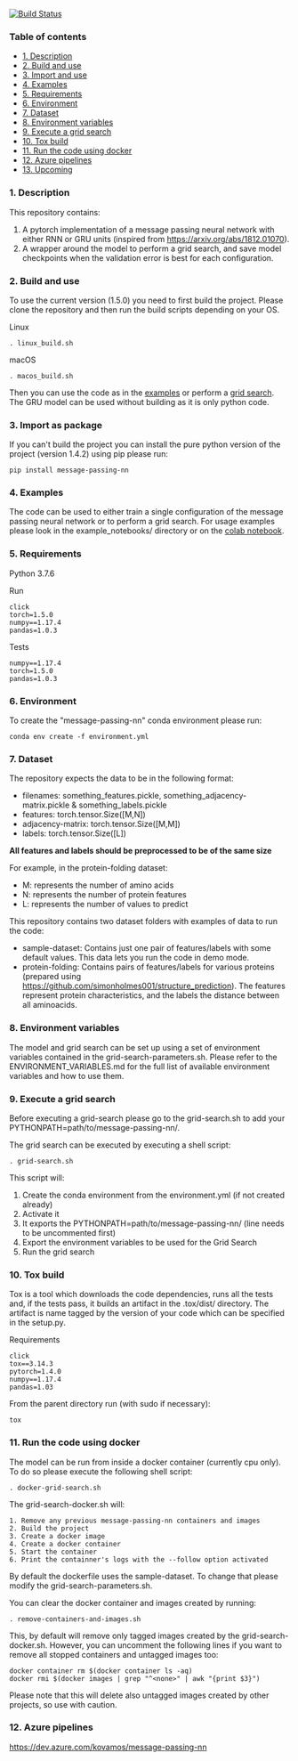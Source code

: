 [![Build Status](https://dev.azure.com/kovamos/message-passing-nn/_apis/build/status/kovanostra.message-passing-nn?branchName=master)](https://dev.azure.com/kovamos/message-passing-nn/_build/latest?definitionId=2&branchName=master)
### Table of contents
- [1. Description](#1-description)
- [2. Build and use](#2-build-and-use)
- [3. Import and use](#3-import-as-package)
- [4. Examples](#4-examples)
- [5. Requirements](#5-requirements)
- [6. Environment](#6-environment)
- [7. Dataset](#7-dataset)
- [8. Environment variables](#8-environment-variables)
- [9. Execute a grid search](#9-execute-a-grid-search)
- [10. Tox build](#10-tox-build)
- [11. Run the code using docker](#11-run-the-code-using-docker)
- [12. Azure pipelines](#12-azure-pipelines)
- [13. Upcoming](#13-upcoming)


### 1. Description

This repository contains:
1. A pytorch implementation of a message passing neural network with either RNN or GRU units (inspired from https://arxiv.org/abs/1812.01070). 
2. A wrapper around the model to perform a grid search, and save model checkpoints when the validation error is best for each configuration.

### 2. Build and use

To use the current version (1.5.0) you need to first build the project. Please clone the repository and then run the build scripts depending on your OS.

Linux
```
. linux_build.sh
```

macOS
```
. macos_build.sh
```

Then you can use the code as in the [examples](#4-examples) or perform a [grid search](#9-execute-a-grid-search). The GRU model can be used without building as it is only python code.

### 3. Import as package
If you can't build the project you can install the pure python version of the project (version 1.4.2) using pip please run:

```
pip install message-passing-nn
```

### 4. Examples

The code can be used to either train a single configuration of the message passing neural network or to perform a grid search. For usage examples please look in the example_notebooks/ directory or on the [colab notebook](https://colab.research.google.com/drive/1jFJ7l7jIv22BhvvzlmXOWFtgBE15ea2X).

### 5. Requirements

Python 3.7.6

Run
```
click
torch=1.5.0
numpy==1.17.4
pandas=1.0.3
```

Tests
```
numpy==1.17.4
torch=1.5.0
pandas=1.0.3
```

### 6. Environment
To create the "message-passing-nn" conda environment please run:

```
conda env create -f environment.yml
```

### 7. Dataset
      
The repository expects the data to be in the following format:

  - filenames: something_features.pickle, something_adjacency-matrix.pickle & something_labels.pickle
  - features: torch.tensor.Size([M,N])
  - adjacency-matrix: torch.tensor.Size([M,M])
  - labels: torch.tensor.Size([L])

**All features and labels should be preprocessed to be of the same size**
  
For example, in the protein-folding dataset:

  - M: represents the number of amino acids
  - N: represents the number of protein features
  - L: represents the number of values to predict

This repository contains two dataset folders with examples of data to run the code:

  - sample-dataset: Contains just one pair of features/labels with some default values. This data lets you run the code in demo mode.
  - protein-folding: Contains pairs of features/labels for various proteins (prepared using https://github.com/simonholmes001/structure_prediction). The features represent protein characteristics, and the labels the distance between all aminoacids.

### 8. Environment variables
      
The model and grid search can be set up using a set of environment variables contained in the grid-search-parameters.sh. Please refer to the ENVIRONMENT_VARIABLES.md for the full list of available environment variables and how to use them.

### 9. Execute a grid search
       
Before executing a grid-search please go to the grid-search.sh to add your PYTHONPATH=path/to/message-passing-nn/.

The grid search can be executed by executing a shell script:
```
. grid-search.sh
```

This script will:

1. Create the conda environment from the environment.yml (if not created already)
2. Activate it
3. It exports the PYTHONPATH=path/to/message-passing-nn/ (line needs to be uncommented first)
4. Export the environment variables to be used for the Grid Search
5. Run the grid search

### 10. Tox build

Tox is a tool which downloads the code dependencies, runs all the tests and, if the tests pass, it builds an artifact in the .tox/dist/ directory. The artifact is name tagged by the version of your code which can be specified in the setup.py.

Requirements

```
click
tox==3.14.3
pytorch=1.4.0
numpy==1.17.4
pandas=1.03
```

From the parent directory run (with sudo if necessary):
```
tox
```

### 11. Run the code using docker
The model can be run from inside a docker container (currently cpu only). To do so please execute the following shell script:
```
. docker-grid-search.sh
```

The grid-search-docker.sh will:

    1. Remove any previous message-passing-nn containers and images
    2. Build the project
    3. Create a docker image
    4. Create a docker container
    5. Start the container
    6. Print the containner's logs with the --follow option activated

By default the dockerfile uses the sample-dataset. To change that please modify the grid-search-parameters.sh.

You can clear the docker container and images created by running:
```
. remove-containers-and-images.sh
```
This, by default will remove only tagged images created by the grid-search-docker.sh. However, you can uncomment the following lines if you want to remove all stopped containers and untagged images too:
```
docker container rm $(docker container ls -aq)
docker rmi $(docker images | grep "^<none>" | awk "{print $3}")
```
Please note that this will delete also untagged images created by other projects, so use with caution.

### 12. Azure pipelines

https://dev.azure.com/kovamos/message-passing-nn
